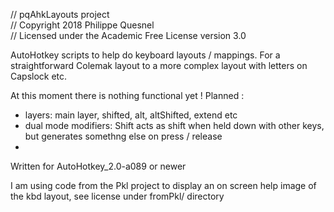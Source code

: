 // pqAhkLayouts project  
// Copyright 2018 Philippe Quesnel  
// Licensed under the Academic Free License version 3.0  

AutoHotkey scripts to help do keyboard layouts / mappings. 
For a straightforward Colemak layout to a more complex layout with letters on Capslock etc. 

At this moment there is nothing functional yet !
Planned : 
 - layers: main layer, shifted, alt, altShifted, extend etc 
 - dual mode modifiers: Shift acts as shift when held down with other keys, but generates  somethng else on press / release 
 - 
Written for AutoHotkey_2.0-a089 or newer

 I am using code from the Pkl project to display an on screen help image of the kbd layout, 
 see license under fromPkl/ directory

